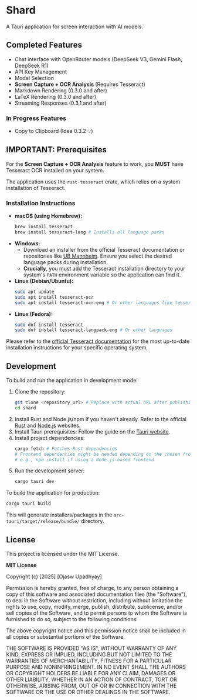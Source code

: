 # Shard

A Tauri application for screen interaction with AI models.

## Completed Features

*   Chat interface with OpenRouter models (DeepSeek V3, Gemini Flash, DeepSeek R1)
*   API Key Management
*   Model Selection
*   **Screen Capture + OCR Analysis** (Requires Tesseract)
*   Markdown Rendering (0.3.0 and after)
*   LaTeX Rendering (0.3.0 and after)
*   Streaming Responses (0.3.1 and after)

### In Progress Features

*   Copy to Clipboard (Idea 0.3.2 💡)

## IMPORTANT: Prerequisites

For the **Screen Capture + OCR Analysis** feature to work, you **MUST** have Tesseract OCR installed on your system.

The application uses the `rust-tesseract` crate, which relies on a system installation of Tesseract.

### Installation Instructions

*   **macOS (using Homebrew):**
    ```bash
    brew install tesseract
    brew install tesseract-lang # Installs all language packs
    ```
*   **Windows:**
    *   Download an installer from the official Tesseract documentation or repositories like [UB Mannheim](https://github.com/UB-Mannheim/tesseract/wiki). Ensure you select the desired language packs during installation.
    *   **Crucially**, you must add the Tesseract installation directory to your system's `PATH` environment variable so the application can find it.
*   **Linux (Debian/Ubuntu):**
    ```bash
    sudo apt update
    sudo apt install tesseract-ocr
    sudo apt install tesseract-ocr-eng # Or other languages like tesseract-ocr-all
    ```
*   **Linux (Fedora):**
    ```bash
    sudo dnf install tesseract
    sudo dnf install tesseract-langpack-eng # Or other languages
    ```

Please refer to the [official Tesseract documentation](https://tesseract-ocr.github.io/tessdoc/) for the most up-to-date installation instructions for your specific operating system.

## Development

To build and run the application in development mode:

1.  Clone the repository:
    ```bash
    git clone <repository_url> # Replace with actual URL after publishing
    cd shard
    ```
2.  Install Rust and Node.js/npm if you haven't already. Refer to the official [Rust](https://www.rust-lang.org/tools/install) and [Node.js](https://nodejs.org/) websites.
3.  Install Tauri prerequisites: Follow the guide on the [Tauri website](https://tauri.app/v1/guides/getting-started/prerequisites).
4.  Install project dependencies:
    ```bash
    cargo fetch # Fetches Rust dependencies
    # Frontend dependencies might be needed depending on the chosen frontend setup
    # e.g., npm install if using a Node.js-based frontend
    ```
5.  Run the development server:
    ```bash
    cargo tauri dev
    ```

To build the application for production:

```bash
cargo tauri build
```

This will generate installers/packages in the `src-tauri/target/release/bundle/` directory.

## License

This project is licensed under the MIT License.

**MIT License**

Copyright (c) [2025] [Ojasw Upadhyay]

Permission is hereby granted, free of charge, to any person obtaining a copy
of this software and associated documentation files (the "Software"), to deal
in the Software without restriction, including without limitation the rights
to use, copy, modify, merge, publish, distribute, sublicense, and/or sell
copies of the Software, and to permit persons to whom the Software is
furnished to do so, subject to the following conditions:

The above copyright notice and this permission notice shall be included in all
copies or substantial portions of the Software.

THE SOFTWARE IS PROVIDED "AS IS", WITHOUT WARRANTY OF ANY KIND, EXPRESS OR
IMPLIED, INCLUDING BUT NOT LIMITED TO THE WARRANTIES OF MERCHANTABILITY,
FITNESS FOR A PARTICULAR PURPOSE AND NONINFRINGEMENT. IN NO EVENT SHALL THE
AUTHORS OR COPYRIGHT HOLDERS BE LIABLE FOR ANY CLAIM, DAMAGES OR OTHER
LIABILITY, WHETHER IN AN ACTION OF CONTRACT, TORT OR OTHERWISE, ARISING FROM,
OUT OF OR IN CONNECTION WITH THE SOFTWARE OR THE USE OR OTHER DEALINGS IN THE
SOFTWARE.

